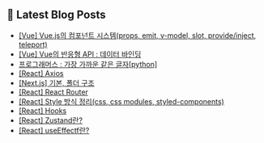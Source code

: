 ## 📕 Latest Blog Posts

<ul><li><a href='https://yo09.tistory.com/35' target='_blank'>[Vue] Vue.js의 컴포넌트 시스템(props, emit, v-model, slot, provide/inject, teleport)</a></li><li><a href='https://yo09.tistory.com/34' target='_blank'>[Vue] Vue의 반응형 API : 데이터 바인딩</a></li><li><a href='https://yo09.tistory.com/33' target='_blank'>프로그래머스 : 가장 가까운 같은 글자[python]</a></li><li><a href='https://yo09.tistory.com/32' target='_blank'>[React] Axios</a></li><li><a href='https://yo09.tistory.com/31' target='_blank'>[Next.js] 기본, 폴더 구조</a></li><li><a href='https://yo09.tistory.com/30' target='_blank'>[React] React Router</a></li><li><a href='https://yo09.tistory.com/29' target='_blank'>[React] Style 방식 정리(css, css modules, styled-components)</a></li><li><a href='https://yo09.tistory.com/28' target='_blank'>[React] Hooks</a></li><li><a href='https://yo09.tistory.com/27' target='_blank'>[React] Zustand란?</a></li><li><a href='https://yo09.tistory.com/26' target='_blank'>[React] useEffectf란?</a></li></ul>
